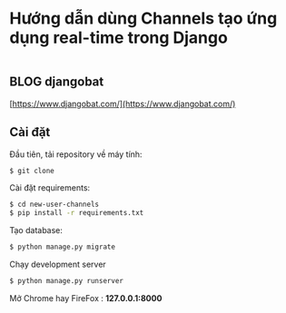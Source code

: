 # Hướng dẫn dùng Channels tạo ứng dụng real-time trong Django

<a target="_blank" href=""><img src="" alt="" /></a>


## BLOG djangobat

[https://www.djangobat.com/](https://www.djangobat.com/)

## Cài đặt

Đầu tiên, tải repository về máy tính:

```bash
$ git clone 
```

Cài đặt requirements:

```bash
$ cd new-user-channels
$ pip install -r requirements.txt
```

Tạo database:

```bash
$ python manage.py migrate
```
Chạy development server

```bash
$ python manage.py runserver
```

Mở Chrome hay FireFox : **127.0.0.1:8000**





